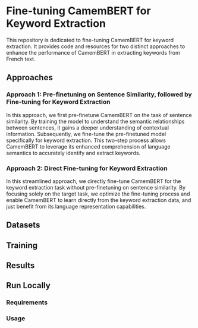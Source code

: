 # Fine-tuning CamemBERT for Keyword Extraction

This repository is dedicated to fine-tuning CamemBERT for keyword extraction. It provides code and resources for two distinct approaches to enhance the performance of CamemBERT in extracting keywords from French text.

## Approaches
### Approach 1: Pre-finetuning on Sentence Similarity, followed by Fine-tuning for Keyword Extraction
In this approach, we first pre-finetune CamemBERT on the task of sentence similarity. By training the model to understand the semantic relationships between sentences, it gains a deeper understanding of contextual information. Subsequently, we fine-tune the pre-finetuned model specifically for keyword extraction. This two-step process allows CamemBERT to leverage its enhanced comprehension of language semantics to accurately identify and extract keywords.

### Approach 2: Direct Fine-tuning for Keyword Extraction
In this streamlined approach, we directly fine-tune CamemBERT for the keyword extraction task without pre-finetuning on sentence similarity. By focusing solely on the target task, we optimize the fine-tuning process and enable CamemBERT to learn directly from the keyword extraction data, and just benefit from its language representation capabilities.

## Datasets

## Training

## Results

## Run Locally

### Requirements
### Usage

